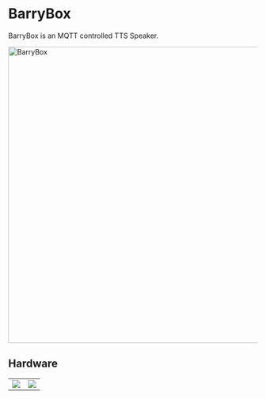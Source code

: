 # BarryBox
BarryBox is an MQTT controlled TTS Speaker.

<img src="https://i.imgur.com/nki11Zw.jpg" alt="BarryBox" width="600"/>




## Hardware

<table>
  <tr>
    <td valign="top"><img src="https://i.imgur.com/YZvjGPT.jpg"/></td>
    <td valign="top"><img src="https://i.imgur.com/uDoUA4R.jpg"/></td>
  </tr>
</table>

